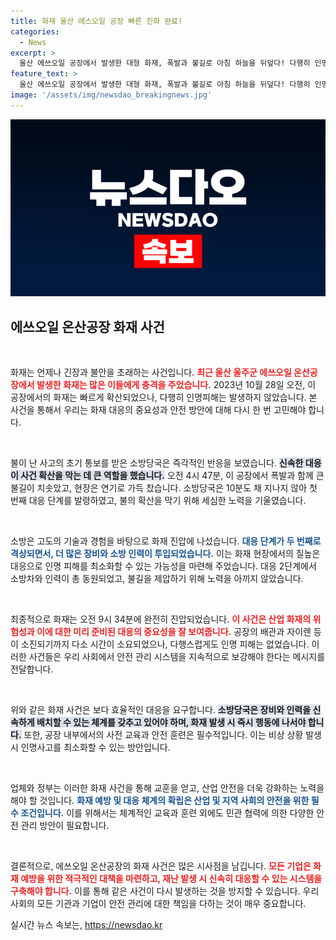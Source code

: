 ```yaml
---
title: 화재 울산 에스오일 공장 빠른 진화 완료!
categories:
  - News
excerpt: >
  울산 에쓰오일 공장에서 발생한 대형 화재, 폭발과 불길로 아침 하늘을 뒤덮다! 다행히 인명피해는 없지만 5시간 동안의 긴박한 소방 대응의 현장을 전합니다. 클릭해서 자세한 내용을 확인하세요!
feature_text: >
  울산 에쓰오일 공장에서 발생한 대형 화재, 폭발과 불길로 아침 하늘을 뒤덮다! 다행히 인명피해는 없지만 5시간 동안의 긴박한 소방 대응의 현장을 전합니다. 클릭해서 자세한 내용을 확인하세요!
image: '/assets/img/newsdao_breakingnews.jpg'
---
```


<p><img src="/assets/img/newsdao_breakingnews.jpg" alt="koreaapp 속보" /></p>

<h2 data-ke-size="size26">에쓰오일 온산공장 화재 사건</h2>

<p data-ke-size="size16">&nbsp;</p>

<p>화재는 언제나 긴장과 불안을 초래하는 사건입니다. <b><span style="color: #ee2323;">최근 울산 울주군 에쓰오일 온산공장에서 발생한 화재는 많은 이들에게 충격을 주었습니다.</span></b> 2023년 10월 28일 오전, 이 공장에서의 화재는 빠르게 확산되었으나, 다행히 인명피해는 발생하지 않았습니다. 본 사건을 통해서 우리는 화재 대응의 중요성과 안전 방안에 대해 다시 한 번 고민해야 합니다. </p>

<p data-ke-size="size16">&nbsp;</p>

<p>불이 난 사고의 초기 통보를 받은 소방당국은 즉각적인 반응을 보였습니다. <b><span style="background-color: #21538527;">신속한 대응이 사건 확산을 막는 데 큰 역할을 했습니다.</span></b> 오전 4시 47분, 이 공장에서 폭발과 함께 큰 불길이 치솟았고, 현장은 연기로 가득 찼습니다. 소방당국은 10분도 채 지나지 않아 첫 번째 대응 단계를 발령하였고, 불의 확산을 막기 위해 세심한 노력을 기울였습니다. </p>

<p data-ke-size="size16">&nbsp;</p>

<p>소방은 고도의 기술과 경험을 바탕으로 화재 진압에 나섰습니다. <b><span style="color: #1a5490;">대응 단계가 두 번째로 격상되면서, 더 많은 장비와 소방 인력이 투입되었습니다.</span></b> 이는 화재 현장에서의 질높은 대응으로 인명 피해를 최소화할 수 있는 가능성을 마련해 주었습니다. 대응 2단계에서 소방차와 인력이 총 동원되었고, 불길을 제압하기 위해 노력을 아끼지 않았습니다. </p>

<p data-ke-size="size16">&nbsp;</p>

<p>최종적으로 화재는 오전 9시 34분에 완전히 진압되었습니다. <b><span style="color: #ee2323;">이 사건은 산업 화재의 위험성과 이에 대한 미리 준비된 대응의 중요성을 잘 보여줍니다.</span></b> 공장의 배관과 자이렌 등이 소진되기까지 다소 시간이 소요되었으나, 다행스럽게도 인명 피해는 없었습니다. 이러한 사건들은 우리 사회에서 안전 관리 시스템을 지속적으로 보강해야 한다는 메시지를 전달합니다.</p>

<p data-ke-size="size16">&nbsp;</p>

<p>위와 같은 화재 사건은 보다 효율적인 대응을 요구합니다. <b><span style="background-color: #21538527;">소방당국은 장비와 인력을 신속하게 배치할 수 있는 체계를 갖추고 있어야 하며, 화재 발생 시 즉시 행동에 나서야 합니다.</span></b> 또한, 공장 내부에서의 사전 교육과 안전 훈련은 필수적입니다. 이는 비상 상황 발생 시 인명사고를 최소화할 수 있는 방안입니다.</p>

<p data-ke-size="size16">&nbsp;</p>

<p>업체와 정부는 이러한 화재 사건을 통해 교훈을 얻고, 산업 안전을 더욱 강화하는 노력을 해야 할 것입니다. <b><span style="color: #1a5490;">화재 예방 및 대응 체계의 확립은 산업 및 지역 사회의 안전을 위한 필수 조건입니다.</span></b> 이를 위해서는 체계적인 교육과 훈련 외에도 민관 협력에 의한 다양한 안전 관리 방안이 필요합니다.</p>

<p data-ke-size="size16">&nbsp;</p>

<p>결론적으로, 에쓰오일 온산공장의 화재 사건은 많은 시사점을 남깁니다. <b><span style="color: #ee2323;">모든 기업은 화재 예방을 위한 적극적인 대책을 마련하고, 재난 발생 시 신속히 대응할 수 있는 시스템을 구축해야 합니다.</span></b> 이를 통해 같은 사건이 다시 발생하는 것을 방지할 수 있습니다. 우리 사회의 모든 기관과 기업이 안전 관리에 대한 책임을 다하는 것이 매우 중요합니다.</p>
실시간 뉴스 속보는, <a href="https://newsdao.kr" rel="dofollow">https://newsdao.kr</a>


